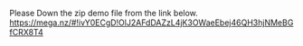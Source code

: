 Please Down the zip demo file from the link below.
https://mega.nz/#!ivY0ECgD!OlJ2AFdDAZzL4jK3OWaeEbej46QH3hjNMeBGfCRX8T4
